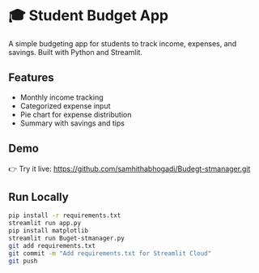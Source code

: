 # 🎓 Student Budget App

A simple budgeting app for students to track income, expenses, and savings. Built with Python and Streamlit.

## Features
- Monthly income tracking
- Categorized expense input
- Pie chart for expense distribution
- Summary with savings and tips

## Demo
👉 Try it live: https://github.com/samhithabhogadi/Budegt-stmanager.git

## Run Locally

```bash
pip install -r requirements.txt
streamlit run app.py
pip install matplotlib
streamlit run Buget-stmanager.py
git add requirements.txt
git commit -m "Add requirements.txt for Streamlit Cloud"
git push
